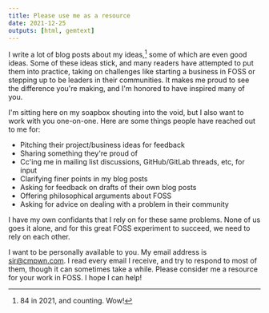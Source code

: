 ```yaml
---
title: Please use me as a resource
date: 2021-12-25
outputs: [html, gemtext]
---
```


I write a lot of blog posts about my ideas,[^1] some of which are even good
ideas. Some of these ideas stick, and many readers have attempted to put them
into practice, taking on challenges like starting a business in FOSS or stepping
up to be leaders in their communities. It makes me proud to see the difference
you're making, and I'm honored to have inspired many of you.

[^1]: 84 in 2021, and counting. Wow!

I'm sitting here on my soapbox shouting into the void, but I also want to work
with you one-on-one. Here are some things people have reached out to me for:

- Pitching their project/business ideas for feedback
- Sharing something they're proud of
- Cc'ing me in mailing list discussions, GitHub/GitLab threads, etc, for input
- Clarifying finer points in my blog posts
- Asking for feedback on drafts of their own blog posts
- Offering philosophical arguments about FOSS
- Asking for advice on dealing with a problem in their community

I have my own confidants that I rely on for these same problems. None of us goes
it alone, and for this great FOSS experiment to succeed, we need to rely on each
other.

I want to be personally available to you. My email address is sir@cmpwn.com. I
read every email I receive, and try to respond to most of them, though it can
sometimes take a while. Please consider me a resource for your work in FOSS. I
hope I can help!
